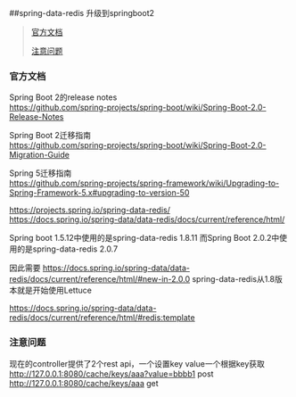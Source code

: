 ##spring-data-redis 升级到springboot2


> [官方文档](#official_docs)
>
> [注意问题](#notes_faq)
>

### 官方文档<a name="official_docs"></a>
Spring Boot 2的release notes  
https://github.com/spring-projects/spring-boot/wiki/Spring-Boot-2.0-Release-Notes  


Spring Boot 2迁移指南  
https://github.com/spring-projects/spring-boot/wiki/Spring-Boot-2.0-Migration-Guide

Spring 5迁移指南  
https://github.com/spring-projects/spring-framework/wiki/Upgrading-to-Spring-Framework-5.x#upgrading-to-version-50


https://projects.spring.io/spring-data-redis/  
https://docs.spring.io/spring-data/data-redis/docs/current/reference/html/ 

Spring boot 1.5.12中使用的是spring-data-redis 1.8.11
而Spring Boot 2.0.2中使用的是spring-data-redis 2.0.7

因此需要
https://docs.spring.io/spring-data/data-redis/docs/current/reference/html/#new-in-2.0.0
spring-data-redis从1.8版本就是开始使用Lettuce 

https://docs.spring.io/spring-data/data-redis/docs/current/reference/html/#redis:template



 
### 注意问题<a name="notes_faq"></a>

现在的controller提供了2个rest api，一个设置key value一个根据key获取
http://127.0.0.1:8080/cache/keys/aaa?value=bbbb1  post
http://127.0.0.1:8080/cache/keys/aaa  get  

```


```




 

 